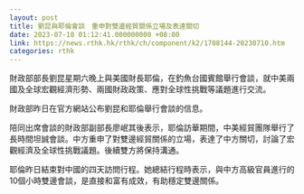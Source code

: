 ```yaml
---
layout: post
title: 劉昆與耶倫會談　重申對雙邊經貿關係立場及表達關切
date: 2023-07-10 01:12:41.000000000 +08:00
link: https://news.rthk.hk/rthk/ch/component/k2/1708144-20230710.htm
categories: rthk
---
```


財政部部長劉昆星期六晚上與美國財長耶倫，在釣魚台國賓館舉行會談，就中美兩國及全球宏觀經濟形勢、兩國財政政策、應對全球性挑戰等議題進行交流。

財政部昨日在官方網站公布劉昆和耶倫舉行會談的信息。

陪同出席會談的財政部副部長廖岷其後表示，耶倫訪華期間，中美經貿團隊舉行了長時間坦誠會談。中方重申了對雙邊經貿關係的立場，表達了中方關切，討論了宏觀經濟及全球性挑戰議題。後續雙方將保持溝通。

耶倫昨日結束對中國的四天訪問行程。她總結行程時表示，與中方高級官員進行的10個小時雙邊會談，是直接和富有成效，有助穩定雙邊關係。
